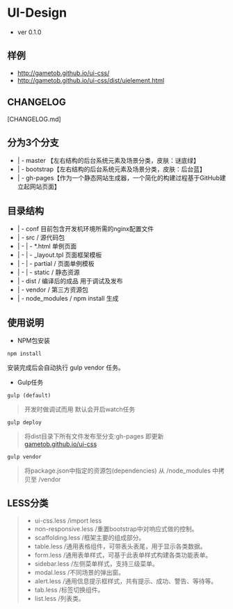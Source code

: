 # UI-Design

- ver 0.1.0

## 样例
- http://gametob.github.io/ui-css/
- http://gametob.github.io/ui-css/dist/uielement.html

## CHANGELOG

[CHANGELOG.md]

## 分为3个分支
* | - master 【左右结构的后台系统元素及场景分类，皮肤：谜底绿】
* | - bootstrap【左右结构的后台系统元素及场景分类，皮肤：后台蓝】
* | - gh-pages【作为一个静态网站生成器，一个简化的构建过程基于GitHub建立起网站页面】


## 目录结构
* | - conf  目前包含开发机环境所需的nginx配置文件
* | - src / 源代码包
* | -  | -  *.html 单例页面
* | -  | -  _layout.tpl 页面框架模板
* | -  | -  partial /  页面单例模板
* | -  | -  static  /  静态资源
* | - dist / 编译后的成品 用于调试及发布
* | - vendor / 第三方资源包
* | - node_modules / npm install 生成


## 使用说明

- NPM包安装

````
npm install
````
安装完成后会自动执行 gulp vendor 任务。

- Gulp任务
````
gulp (default)
```` 
>开发时做调试而用 默认会开启watch任务

````
gulp deploy
```` 
> 将dist目录下所有文件发布至分支:gh-pages 即更新 [gametob.github.io/ui-css](http://gametob.github.io/ui-css/)

````
gulp vendor
```` 
> 将package.json中指定的资源包(dependencies) 从 /node_modules 中拷贝至 /vendor

## LESS分类

> * ui-css.less /import less
> * non-responsive.less /重置bootstrap中对响应式做的控制。
> * scaffolding.less /框架主要的组成部分。
> * table.less /通用表格组件，可带表头表尾，用于显示各类数据。
> * form.less /通用表单样式，可基于此表单样式构建各类功能表单。
> * sidebar.less /左侧菜单样式，支持三级菜单。
> * modal.less /不同场景的弹出窗。
> * alert.less /通用信息提示框样式，共有提示、成功、警告、等待等。
> * tab.less /标签切换组件。
> * list.less /列表类。




